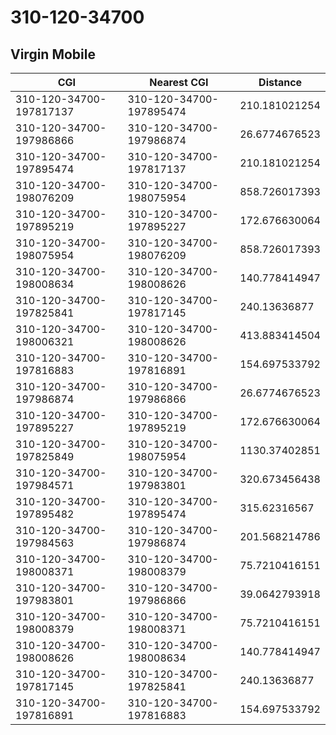 # 310-120-34700
## Virgin Mobile


| CGI | Nearest CGI | Distance |
|-----|-------------|----------|
| 310-120-34700-197817137 | 310-120-34700-197895474 | 210.181021254 |
| 310-120-34700-197986866 | 310-120-34700-197986874 | 26.6774676523 |
| 310-120-34700-197895474 | 310-120-34700-197817137 | 210.181021254 |
| 310-120-34700-198076209 | 310-120-34700-198075954 | 858.726017393 |
| 310-120-34700-197895219 | 310-120-34700-197895227 | 172.676630064 |
| 310-120-34700-198075954 | 310-120-34700-198076209 | 858.726017393 |
| 310-120-34700-198008634 | 310-120-34700-198008626 | 140.778414947 |
| 310-120-34700-197825841 | 310-120-34700-197817145 | 240.13636877 |
| 310-120-34700-198006321 | 310-120-34700-198008626 | 413.883414504 |
| 310-120-34700-197816883 | 310-120-34700-197816891 | 154.697533792 |
| 310-120-34700-197986874 | 310-120-34700-197986866 | 26.6774676523 |
| 310-120-34700-197895227 | 310-120-34700-197895219 | 172.676630064 |
| 310-120-34700-197825849 | 310-120-34700-198075954 | 1130.37402851 |
| 310-120-34700-197984571 | 310-120-34700-197983801 | 320.673456438 |
| 310-120-34700-197895482 | 310-120-34700-197895474 | 315.62316567 |
| 310-120-34700-197984563 | 310-120-34700-197986874 | 201.568214786 |
| 310-120-34700-198008371 | 310-120-34700-198008379 | 75.7210416151 |
| 310-120-34700-197983801 | 310-120-34700-197986866 | 39.0642793918 |
| 310-120-34700-198008379 | 310-120-34700-198008371 | 75.7210416151 |
| 310-120-34700-198008626 | 310-120-34700-198008634 | 140.778414947 |
| 310-120-34700-197817145 | 310-120-34700-197825841 | 240.13636877 |
| 310-120-34700-197816891 | 310-120-34700-197816883 | 154.697533792 |
